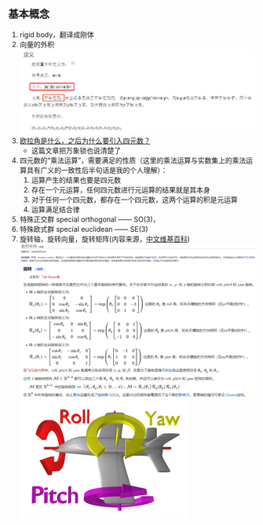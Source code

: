 ## 基本概念
1. rigid body，翻译成刚体  
2. 向量的外积  
![](../img/wj.png)  
3. [ 欧拉角是什么，之后为什么要引入四元数？](https://www.zhihu.com/question/47736315)  
    * 这篇文章把万象锁也说清楚了
4. 四元数的“乘法运算”，需要满足的性质（这里的乘法运算与实数集上的乘法运算具有广义的一致性后半句话是我的个人理解）：  
    1. 运算产生的结果也要是四元数
    2. 存在一个元运算，任何四元数进行元运算的结果就是其本身
    3. 对于任何一个四元数，都存在一个四元数，这两个运算的积是元运算
    4. 运算满足结合律
5. 特殊正交群 special orthogonal —— SO(3)，
6. 特殊欧式群 special euclidean —— SE(3)
7. 旋转轴，旋转向量，旋转矩阵(内容来源，[中文维基百科](https://zh.wikipedia.org/wiki/%E6%97%8B%E8%BD%AC%E7%9F%A9%E9%98%B5))
![](../img/x1.png) 
![](../img/x2.png) 
![](../img/x3.png) 
